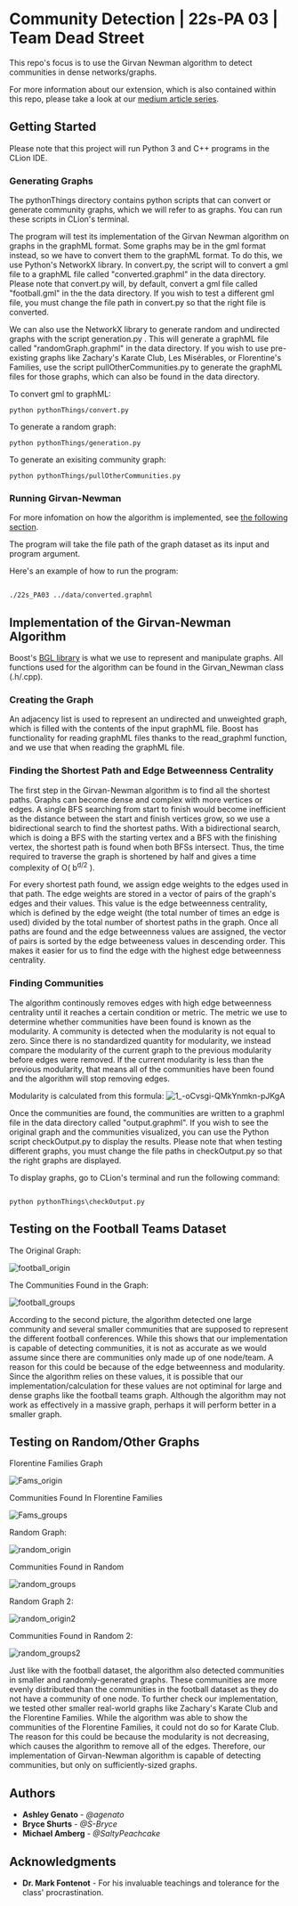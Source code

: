 # Community Detection | 22s-PA 03 | Team Dead Street

This repo's focus is to use the Girvan Newman algorithm to detect communities in dense networks/graphs.

For more information about our extension, which is also contained within this repo, please take a look at our [medium article series](https://medium.com/smucs/an-application-of-sparse-filtering-in-community-detection-part-1-c9ff782d109).

## Getting Started

Please note that this project will run Python 3 and C++ programs in the CLion IDE.

### Generating Graphs

The pythonThings directory contains python scripts that can convert or generate community graphs, which we will refer to as graphs. You can run these scripts in CLion's terminal.

The program will test its implementation of the Girvan Newman algorithm on graphs in the graphML format. Some graphs may be in the gml format instead, so we have to convert them to the graphML format. To do this, we use Python's NetworkX library. In convert.py, the script will to convert a gml file to a graphML file called "converted.graphml" in the data directory. Please note that convert.py will, by default, convert a gml file called "football.gml" in the the data directory. If you wish to test a different gml file, you must change the file path in convert.py so that the right file is converted.

We can also use the NetworkX library to generate random and undirected graphs with the script generation.py . This will generate a graphML file called "randomGraph.graphml" in the data directory. If you wish to use pre-existing graphs like Zachary's Karate Club, Les Misérables, or Florentine's Families, use the script pullOtherCommunities.py to generate the graphML files for those graphs, which can also be found in the data directory.


To convert gml to graphML:
```
python pythonThings/convert.py
```

To generate a random graph:
```
python pythonThings/generation.py
```

To generate an exisiting community graph:
```
python pythonThings/pullOtherCommunities.py
```

### Running Girvan-Newman

For more infomation on how the algorithm is implemented, see [the following section](#Implementation-of-the-Girvan-Newman-Algorithm).

The program will take the file path of the graph dataset as its input and program argument.

Here's an example of how to run the program:
```

./22s_PA03 ../data/converted.graphml
```


## Implementation of the Girvan-Newman Algorithm

Boost's [BGL library](https://www.boost.org/doc/libs/1_78_0/libs/graph/doc/index.html) is what we use to represent and manipulate graphs. All functions used for the algorithm can be found in the Girvan_Newman class (.h/.cpp).

### Creating the Graph

An adjacency list is used to represent an undirected and unweighted graph, which is filled with the contents of the input graphML file. Boost has functionality for reading graphML files thanks to the read_graphml function, and we use that when reading the graphML file.

### Finding the Shortest Path and Edge Betweenness Centrality

The first step in the Girvan-Newman algorithm is to find all the shortest paths. Graphs can become dense and complex with more vertices or edges. A single BFS searching from start to finish would become inefficient as the distance between the start and finish vertices grow, so we use a bidirectional search to find the shortest paths. With a bidirectional search, which is doing a BFS with the starting vertex and a BFS with the finishing vertex, the shortest path is found when both BFSs intersect. Thus, the time required to traverse the graph is shortened by half and gives a time complexity of O( b<sup>d/2</sup> ).

For every shortest path found, we assign edge weights to the edges used in that path. The edge weights are stored in a vector of pairs of the graph's edges and their values. This value is the edge betweenness centrality, which is defined by the edge weight (the total number of times an edge is used) divided by the total number of shortest paths in the graph. Once all paths are found and the edge betweenness values are assigned, the vector of pairs is sorted by the edge betweeness values in descending order. This makes it easier for us to find the edge with the highest edge betweenness centrality.

### Finding Communities

The algorithm continously removes edges with high edge betweenness centrality until it reaches a certain condition or metric. The metric we use to determine whether communities have been found is known as the modularity. A community is detected when the modularity is not equal to zero. Since there is no standardized quantity for modularity, we instead compare the modularity of the current graph to the previous modularity before edges were removed. If the current modularity is less than the previous modularity, that means all of the communities have been found and the algorithm will stop removing edges.

Modularity is calculated from this formula:
![1_-oCvsgi-QMkYnmkn-pJKgA](https://user-images.githubusercontent.com/79382708/162868619-475b38f9-7522-4e4c-911f-d5f4af80e0ec.png)

Once the communities are found, the communities are written to a graphml file in the data directory called "output.graphml". If you wish to see the original graph and the communities visualized, you can use the Python script checkOutput.py to display the results. Please note that when testing different graphs, you must change the file paths in checkOutput.py so that the right graphs are displayed.

To display graphs, go to CLion's terminal and run the following command:
```

python pythonThings\checkOutput.py
```


## Testing on the Football Teams Dataset

The Original Graph:

![football_origin](https://user-images.githubusercontent.com/79382708/162868712-a8a8244b-7291-4125-99cd-3612c828845f.png)

The Communities Found in the Graph:

![football_groups](https://user-images.githubusercontent.com/79382708/162868709-f4a567b8-048e-4ba6-b290-60861d6b82f8.png)

According to the second picture, the algorithm detected one large community and several smaller communities that are supposed to represent the different football conferences. While this shows that our implementation is capable of detecting communities, it is not as accurate as we would assume since there are communities only made up of one node/team. A reason for this could be because of the edge betweenness and modularity. Since the algorithm relies on these values, it is possible that our implementation/calculation for these values are not optiminal for large and dense graphs like the football teams graph. Although the algorithm may not work as effectively in a massive graph, perhaps it will perform better in a smaller graph.

## Testing on Random/Other Graphs

Florentine Families Graph

![Fams_origin](https://user-images.githubusercontent.com/79382708/162876725-5818dadc-e7ae-4764-99b0-5986348f45f0.png)

Communities Found In Florentine Families

![Fams_groups](https://user-images.githubusercontent.com/79382708/162876731-74dc7245-0e46-460d-95f0-3175a42e676c.png)

Random Graph:

![random_origin](https://user-images.githubusercontent.com/79382708/162873395-0764b7bd-b4e6-4fee-b136-a0fde2242db6.png)

Communities Found in Random

![random_groups](https://user-images.githubusercontent.com/79382708/162873393-e85c514e-21ef-4fec-bf37-5d963c9000f7.png)

Random Graph 2:

![random_origin2](https://user-images.githubusercontent.com/79382708/162876177-2c87555e-8f92-40ff-9bfd-f0cad50886fc.png)

Communities Found in Random 2:

![random_groups2](https://user-images.githubusercontent.com/79382708/162876168-a3343a79-ae0e-4f40-a859-54b1e93d5c56.png)

Just like with the football dataset, the algorithm also detected communities in smaller and randomly-generated graphs. These communities are more evenly distributed than the communities in the football dataset as they do not have a community of one node. To further check our implementation, we tested other smaller real-world graphs like Zachary's Karate Club and the Florentine Families. While the algorithm was able to show the communities of the Florentine Families, it could not do so for Karate Club. The reason for this could be because the modularity is not decreasing, which causes the algorithm to remove all of the edges. Therefore, our implementation of Girvan-Newman algorithm is capable of detecting communities, but only on sufficiently-sized graphs.


## Authors

* **Ashley Genato** - *@agenato*
* **Bryce Shurts** - *@S-Bryce*
* **Michael Amberg** - *@SaltyPeachcake*


## Acknowledgments

* **Dr. Mark Fontenot** - For his invaluable teachings and tolerance for the class' procrastination.
